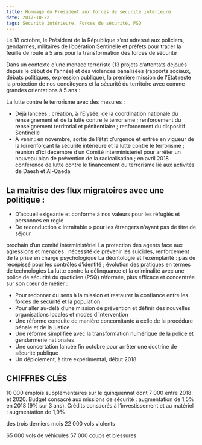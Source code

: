 ```yaml
---
title: Hommage du Président aux forces de sécurité intérieure
date: 2017-10-22
tags: Sécurité intérieure, Forces de sécurité, PSQ
---
```

<p>Le 18 octobre, le Président de la République s’est adressé aux policiers, gendarmes, militaires de l’opération Sentinelle et préfets pour tracer la feuille de route à 5 ans pour la transformation des forces de sécurité</p>

<p>Dans un contexte d’une menace terroriste (13 projets d’attentats déjoués depuis le début de l’année) et des violences banalisées (rapports sociaux, débats politiques, expression publique), la première mission de l’État reste la protection de nos concitoyens et la sécurité du territoire avec comme grandes orientations à 5 ans :</p>
<p>La lutte contre le terrorisme avec des mesures :</p>
<ul>
    <li>Déjà lancées : création, à l’Elysée, de la coordination nationale du renseignement et de la lutte contre le terrorisme ; renforcement du renseignement territorial et pénitentiaire ; renforcement du dispositif Sentinelle</li>
    <li>À venir : en novembre, sortie de l’état d’urgence et entrée en vigueur de la loi renforçant la sécurité intérieure et la lutte contre le terrorisme ; réunion d’ici décembre d’un Comité interministériel pour arrêter un nouveau plan de prévention de la radicalisation ; en avril 2018 conférence de lutte contre le financement du terrorisme lié aux activités de Daesh et Al-Qaeda</li>
</ul>
<h2>La maitrise des flux migratoires avec une politique :</h2>
<ul>
    <li>D’accueil exigeante et conforme à nos valeurs pour les réfugiés et personnes en règle</li>
    <li>De reconduction « intraitable » pour les étrangers n'ayant pas de titre de séjour</li>
</ul>
<p>prochain d’un comité interministériel
    La protection des agents face aux agressions et menaces : nécessité de prévenir les suicides, renforcement de la prise en charge psychologique
    La déontologie et l’exemplarité : pas de récépissé pour les contrôles d’identité ; évolution des pratiques en termes de technologies
    La lutte contre la délinquance et la criminalité avec une police de sécurité du quotidien (PSQ) réformée, plus efficace et concentrée sur son cœur de métier :</p>
<ul>
    <li>Pour redonner du sens à la mission et restaurer la confiance entre les forces de sécurité et la population</li>
    <li>Pour aller au-delà d’une mission de prévention et définir des nouvelles organisations locales et modes d’intervention</li>
    <li>Une réforme conduite de manière concomitante à celle de la procédure pénale et de la justice</li>
    <li>Une réforme simplifiée avec la transformation numérique de la police et gendarmerie nationales</li>
    <li>Une concertation lancée fin octobre pour arrêter une doctrine de sécurité publique</li>
    <li>Un déploiement, à titre expérimental, début 2018</li>
</ul>

<h2>CHIFFRES CLÉS</h2>
<p>10 000 emplois supplémentaires sur le quinquennat dont 7 000 entre 2018 et 2020. Budget consacré aux missions de sécurité : augmentation de 1,5% en 2018 (9% sur 3 ans). Crédits consacrés à l’investissement et au matériel : augmentation de 1,9%</p>
<p>des trois derniers mois 22 000 vols violents</p>
<p>65 000 vols de véhicules 57 000 coups et blessures</p>
